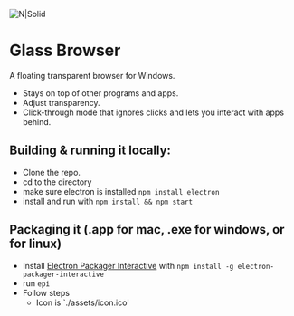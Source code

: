 ![N|Solid](https://github.com/mitchas/glass-browser/raw/master/assets/icon64.png)
# **Glass Browser**
A floating transparent browser for Windows.
  - Stays on top of other programs and apps.
  - Adjust transparency.
  - Click-through mode that ignores clicks and lets you interact with apps behind.

## Building & running it locally:
- Clone the repo.
- cd to the directory
- make sure electron is installed `npm install electron`
- install and run with `npm install && npm start`

## Packaging it (.app for mac, .exe for windows, or for linux)
- Install [Electron Packager Interactive](https://github.com/Urucas/electron-packager-interactive) with `npm install -g electron-packager-interactive`
- run `epi`
- Follow steps
  - Icon is `./assets/icon.ico'
